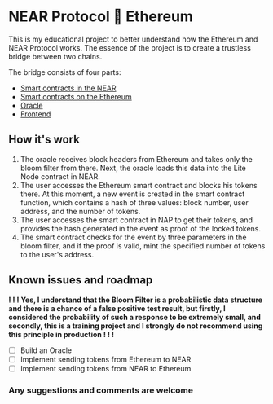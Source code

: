 NEAR Protocol 🌉 Ethereum
==========================

This is my educational project to better understand how the Ethereum and NEAR Protocol works.
The essence of the project is to create a trustless bridge between two chains.

The bridge consists of four parts:
 - [Smart contracts in the NEAR](https://github.com/NutiNaguti/near-bridge)
 - [Smart contracts on the Ethereum](https://github.com/NutiNaguti/ethereum-bridge)
 - [Oracle](https://github.com/NutiNaguti/relayer)
 - [Frontend](https://github.com/NutiNaguti/crystal-bridge)

How it's work
-------------

1. The oracle receives block headers from Ethereum and takes only the bloom filter from there. Next, the oracle loads this data into the Lite Node contract in NEAR.
2. The user accesses the Ethereum smart contract and blocks his tokens there. At this moment, a new event is created in the smart contract function, which contains a hash of three values: block number, user address, and the number of tokens.
3. The user accesses the smart contract in NAP to get their tokens, and provides the hash generated in the event as proof of the locked tokens.
4. The smart contract checks for the event by three parameters in the bloom filter, and if the proof is valid, mint the specified number of tokens to the user's address.

Known issues and roadmap
------------------------

**! ! ! Yes, I understand that the Bloom Filter is a probabilistic data structure and there is a chance of a false positive test result, but firstly, I considered the probability of such a response to be extremely small, and secondly, this is a training project and I strongly do not recommend using this principle in production ! ! !** 

 - [ ] Build an Oracle
 - [ ] Implement sending tokens from Ethereum to NEAR
 - [ ] Implement sending tokens from NEAR to Ethereum

### Any suggestions and comments are welcome
